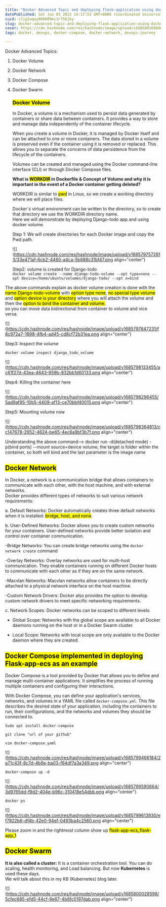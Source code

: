 ```yaml
---
title: "Docker Advanced Topic and deploying flask-application using docker compose concept"
datePublished: Sat Jun 03 2023 14:17:53 GMT+0000 (Coordinated Universal Time)
cuid: clig2wqoy000609mi3r756jby
slug: docker-advanced-topic-and-deploying-flask-application-using-docker-compose-concept
cover: https://cdn.hashnode.com/res/hashnode/image/upload/v1685801698465/4354446f-1574-425b-b75a-59a1cf2116e9.jpeg
tags: docker, devops, docker-compose, docker-network, devops-journey

---
```


Docker Advanced Topics:

1. Docker Volume
    
2. Docker Network
    
3. Docker Compose
    
4. Docker Swarm
    
    ### **<mark>Docker Volume</mark>**
    
    In Docker, a volume is a mechanism used to persist data generated by containers or share data between containers. It provides a way to store and manage data independently of the container lifecycle.
    
    When you create a volume in Docker, it is managed by Docker itself and can be attached to one or more containers. The data stored in a volume is preserved even if the container using it is removed or replaced. This allows you to separate the concerns of data persistence from the lifecycle of the containers.
    
    Volumes can be created and managed using the Docker command-line interface (CLI) or through Docker Compose files.
    
    **What is <mark>WORKDIR</mark> in Dockerfile & Concept of Volume and why it is important in the event of a Docker container getting deleted?**
    
    WORKDIR is similar to <mark>pwd</mark> in Linux, so we create a working directory where we will place files.
    
    Docker\`s virtual environment can be written to the directory, so to create that directory we use the WORKDIR directory name.  
    Here we will demonstrate by deploying Django-todo app and using docker volume.
    
    Step 1: We will create directories for each Docker image and copy the Pwd path.
    
    ![](https://cdn.hashnode.com/res/hashnode/image/upload/v1685797572913/33e471af-6cb2-4480-a4ca-5b688c31bf47.png align="center")
    
    Step2: volume is created for Django-todo  
    `docker volume create --name django-todo-volume --opt type=none --opt device=/home/ubuntu/volumes/django-todo/ --opt o=bind`
    

The above commands explain as docker volume creation is done with the <mark>name Django-todo-volume</mark> with <mark>option type none</mark>, <mark>no special type volume</mark> and <mark>option device is your directory</mark> where you will attach the volume and then the <mark>option to bind the container and volume.</mark>  
so you can move data bidirectional from container to volume and vice versa.

![](https://cdn.hashnode.com/res/hashnode/image/upload/v1685797847231/f8c972a7-1898-4fb4-ad45-cd8cf72b31ea.png align="center")

Step3: Inspect the volume

`docker volume inspect django_todo_volume`

![](https://cdn.hashnode.com/res/hashnode/image/upload/v1685798133455/ac61f27d-43ea-4643-859b-832bb1d60133.png align="center")

Step4: Killing the container here

![](https://cdn.hashnode.com/res/hashnode/image/upload/v1685798296455/5ad9af95-10b5-4409-af13-ce70bbf40015.png align="center")

Step5: Mounting volume now

![](https://cdn.hashnode.com/res/hashnode/image/upload/v1685798364813/cc147678-2952-4624-be65-4ec6a9bf3b7f.png align="center")

Understanding the above command--&gt; docker run -d(detached mode) -p(bind ports) --mount source=device volume, the target is folder within the container, so both will bind and the last parameter is the image name

## **<mark>Docker Network</mark>**

In Docker, a network is a communication bridge that allows containers to communicate with each other, with the host machine, and with external networks.  
Docker provides different types of networks to suit various network requirements:

a. Default Networks: Docker automatically creates three default networks when it is installed: <mark>bridge, host, and none</mark>.

b. User-Defined Networks: Docker allows you to create custom networks for your containers. User-defined networks provide better isolation and control over container communication.

\-Bridge Networks: You can create bridge networks using the `docker network create` command

\-Overlay Networks: Overlay networks are used for multi-host communication. They enable containers running on different Docker hosts to communicate with each other as if they are on the same network.

\-Macvlan Networks: Macvlan networks allow containers to be directly attached to a physical network interface on the host machine.

\-Custom Network Drivers: Docker also provides the option to develop custom network drivers to meet specific networking requirements.

c. Network Scopes: Docker networks can be scoped to different levels:

* Global Scope: Networks with the global scope are available to all Docker daemons running on the host or in a Docker Swarm cluster.
    
* Local Scope: Networks with local scope are only available to the Docker daemon where they are created.
    

## <mark>Docker Compose implemented in deploying Flask-app-ecs as an example</mark>

Docker Compose is a tool provided by Docker that allows you to define and manage multi-container applications. It simplifies the process of running multiple containers and configuring their interactions.

With Docker Compose, you can define your application's services, networks, and volumes in a YAML file called `docker-compose.yml`. This file describes the desired state of your application, including the containers to run, their configurations, and the networks and volumes they should be connected to.

`Sudo apt install docker-compose`

`git clone "url of your github"`

`vim docker-compose.yaml`

![](https://cdn.hashnode.com/res/hashnode/image/upload/v1685799466184/2a71c43f-8c7d-4b8e-ba03-f84df7a3a349.png align="center")

`docker-compose up -d`

![](https://cdn.hashnode.com/res/hashnode/image/upload/v1685799590664/3d9765dd-f9d2-404e-b96c-310418e54dbb.png align="center")

`docker ps`

![](https://cdn.hashnode.com/res/hashnode/image/upload/v1685799613930/ef7822b6-df4b-42e0-94ef-0493ba4c2560.png align="center")

Please zoom in and the rightmost column show up <mark>flask-app-ecs_flask-app_1</mark>

## **<mark>Docker Swarm</mark>**

**It is also called a cluster:** It is a container orchestration tool. You can do scaling, health monitoring, and Load balancing. But now **Kubernetes** is used these days.  
We will talk about this in my K8 (Kubernetes) blog later.

![](https://cdn.hashnode.com/res/hashnode/image/upload/v1685800028598/5cfec685-efd5-44cf-9e67-4b6fc0197dab.png align="center")